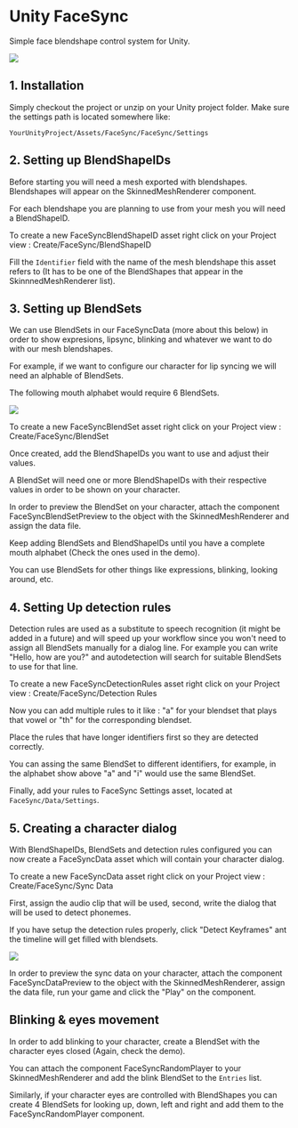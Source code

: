 # Unity FaceSync
Simple face blendshape control system for Unity.

![](https://github.com/joscanper/untiy_facesync/blob/master/FaceSync/Demo/facesync.gif)

## 1. Installation

Simply checkout the project or unzip on your Unity project folder. Make sure the settings path is located somewhere like:

`YourUnityProject/Assets/FaceSync/FaceSync/Settings`

## 2. Setting up BlendShapeIDs

Before starting you will need a mesh exported with blendshapes. Blendshapes will appear on the SkinnedMeshRenderer component.

For each blendshape you are planning to use from your mesh you will need a BlendShapeID.

To create a new FaceSyncBlendShapeID asset right click on your Project view : Create/FaceSync/BlendShapeID

Fill the `Identifier` field with the name of the mesh blendshape this asset refers to (It has to be one of the BlendShapes that appear in the SkinnnedMeshRenderer list).

## 3. Setting up BlendSets

We can use BlendSets in our FaceSyncData (more about this below) in order to show expresions, lipsync, blinking and whatever we want to do with our mesh blendshapes.

For example, if we want to configure our character for lip syncing we will need an alphable of BlendSets.

The following mouth alphabet would require 6 BlendSets.

![](http://image.wikifoundry.com/image/2/eX6-NiE4BkBk2Ter_j78MQ62335/GW400H349)

To create a new FaceSyncBlendSet asset right click on your Project view : Create/FaceSync/BlendSet

Once created, add the BlendShapeIDs you want to use and adjust their values.

A BlendSet will need one or more BlendShapeIDs with their respective values in order to be shown on your character.

In order to preview the BlendSet on your character, attach the component FaceSyncBlendSetPreview to the object with the SkinnedMeshRenderer and assign the data file.

Keep adding BlendSets and BlendShapeIDs until you have a complete mouth alphabet (Check the ones used in the demo).

You can use BlendSets for other things like expressions, blinking, looking around, etc.

## 4. Setting Up detection rules

Detection rules are used as a substitute to speech recognition (it might be added in a future) and will speed up your workflow since you won't need to assign all BlendSets manually for a dialog line. For example you can write "Hello, how are you?" and autodetection will search for suitable BlendSets to use for that line.

To create a new FaceSyncDetectionRules asset right click on your Project view : Create/FaceSync/Detection Rules

Now you can add multiple rules to it like : "a" for your blendset that plays that vowel or "th" for the corresponding blendset.

Place the rules that have longer identifiers first so they are detected correctly.

You can assing the same BlendSet to different identifiers, for example, in the alphabet show above "a" and "i" would use the same BlendSet.

Finally, add your rules to FaceSync Settings asset, located at `FaceSync/Data/Settings`.

## 5. Creating a character dialog

With BlendShapeIDs, BlendSets and detection rules configured you can now create a FaceSyncData asset which will contain your character dialog.

To create a new FaceSyncData asset right click on your Project view : Create/FaceSync/Sync Data

First, assign the audio clip that will be used, second, write the dialog that will be used to detect phonemes.

If you have setup the detection rules properly, click "Detect Keyframes" ant the timeline will get filled with blendsets.

![](https://github.com/joscanper/untiy_facesync/blob/master/FaceSync/Demo/example.png)

In order to preview the sync data on your character, attach the component FaceSyncDataPreview to the object with the SkinnedMeshRenderer, assign the data file, run your game and click the "Play" on the component.

## Blinking & eyes movement

In order to add blinking to your character, create a BlendSet with the character eyes closed (Again, check the demo).

You can attach the component FaceSyncRandomPlayer to your SkinnedMeshRenderer and add the blink BlendSet to the `Entries` list.

Similarly, if your character eyes are controlled with BlendShapes you can create 4 BlendSets for looking up, down, left and right and add them to the FaceSyncRandomPlayer component.
